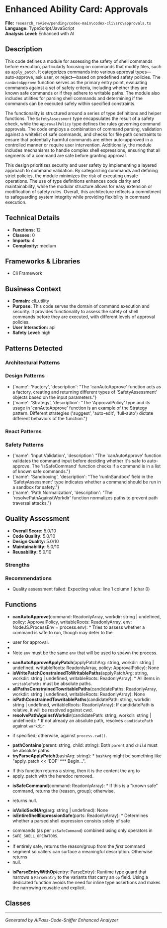 # Enhanced Ability Card: Approvals

**File:** `research_review/pending/codex-main\codex-cli\src\approvals.ts`  
**Language:** TypeScript/JavaScript  
**Analysis Level:** Enhanced with AI

## Description

This code defines a module for assessing the safety of shell commands before execution, particularly focusing on commands that modify files, such as `apply_patch`. It categorizes commands into various approval types—auto-approve, ask user, or reject—based on predefined safety policies. The `canAutoApprove` function serves as the primary entry point, evaluating commands against a set of safety criteria, including whether they are known safe commands or if they adhere to writable paths. The module also includes utilities for parsing shell commands and determining if the commands can be executed safely within specified constraints.

The functionality is structured around a series of type definitions and helper functions. The `SafetyAssessment` type encapsulates the result of a safety check, while the `ApprovalPolicy` type defines the rules governing command approvals. The code employs a combination of command parsing, validation against a whitelist of safe commands, and checks for file path constraints to ensure that potentially harmful commands are either auto-approved in a controlled manner or require user intervention. Additionally, the module includes mechanisms to handle complex shell expressions, ensuring that all segments of a command are safe before granting approval.

This design prioritizes security and user safety by implementing a layered approach to command validation. By categorizing commands and defining strict policies, the module minimizes the risk of executing unsafe operations. The use of type definitions enhances code clarity and maintainability, while the modular structure allows for easy extension or modification of safety rules. Overall, this architecture reflects a commitment to safeguarding system integrity while providing flexibility in command execution.

## Technical Details

- **Functions:** 12
- **Classes:** 0
- **Imports:** 4
- **Complexity:** medium


## Frameworks & Libraries

- Cli Framework



## Business Context

- **Domain:** cli_utility
- **Purpose:** This code serves the domain of command execution and security. It provides functionality to assess the safety of shell commands before they are executed, with different levels of approval policies.
- **User Interaction:** api
- **Safety Level:** high



## Patterns Detected

### Architectural Patterns


### Design Patterns
- {'name': 'Factory', 'description': "The 'canAutoApprove' function acts as a factory, creating and returning different types of 'SafetyAssessment' objects based on the input parameters."}
- {'name': 'Strategy', 'description': "The 'ApprovalPolicy' type and its usage in 'canAutoApprove' function is an example of the Strategy pattern. Different strategies ('suggest', 'auto-edit', 'full-auto') dictate different behaviors of the function."}

### React Patterns


### Safety Patterns
- {'name': 'Input Validation', 'description': "The 'canAutoApprove' function validates the command input before deciding whether it's safe to auto-approve. The 'isSafeCommand' function checks if a command is in a list of known safe commands."}
- {'name': 'Sandboxing', 'description': "The 'runInSandbox' field in the 'SafetyAssessment' type indicates whether a command should be run in a sandbox for safety."}
- {'name': 'Path Normalization', 'description': "The 'resolvePathAgainstWorkdir' function normalizes paths to prevent path traversal attacks."}



## Quality Assessment

- **Overall Score:** 5.0/10
- **Code Quality:** 5.0/10
- **Design Quality:** 5.0/10
- **Maintainability:** 5.0/10
- **Reusability:** 5.0/10

### Strengths


### Recommendations
- Quality assessment failed: Expecting value: line 1 column 1 (char 0)


## Functions

- **canAutoApprove**(command: ReadonlyArray<string>, workdir: string | undefined, policy: ApprovalPolicy, writableRoots: ReadonlyArray<string>, env: NodeJS.ProcessEnv = process.env): * Tries to assess whether a command is safe to run, though may defer to the
 * user for approval.
 *
 * Note `env` must be the same `env` that will be used to spawn the process.
- **canAutoApproveApplyPatch**(applyPatchArg: string, workdir: string | undefined, writableRoots: ReadonlyArray<string>, policy: ApprovalPolicy): None
- **isWritePatchConstrainedToWritablePaths**(applyPatchArg: string, workdir: string | undefined, writableRoots: ReadonlyArray<string>): * All items in `writablePaths` must be absolute paths.
- **allPathsConstrainedTowritablePaths**(candidatePaths: ReadonlyArray<string>, workdir: string | undefined, writableRoots: ReadonlyArray<string>): None
- **isPathConstrainedTowritablePaths**(candidatePath: string, workdir: string | undefined, writableRoots: ReadonlyArray<string>): If candidatePath is relative, it will be resolved against cwd.
- **resolvePathAgainstWorkdir**(candidatePath: string, workdir: string | undefined): * If not already an absolute path, resolves `candidatePath` against `workdir`
 * if specified; otherwise, against `process.cwd()`.
- **pathContains**(parent: string, child: string): Both `parent` and `child` must be absolute paths.
- **tryParseApplyPatch**(bashArg: string): * `bashArg` might be something like "apply_patch << 'EOF' *** Begin...".
 * If this function returns a string, then it is the content the arg to
 * apply_patch with the heredoc removed.
- **isSafeCommand**(command: ReadonlyArray<string>): * If this is a "known safe" command, returns the (reason, group); otherwise,
 * returns null.
- **isValidSedNArg**(arg: string | undefined): None
- **isEntireShellExpressionSafe**(parts: ReadonlyArray<ParseEntry>): * Determines whether a parsed shell expression consists solely of safe
 * commands (as per `isSafeCommand`) combined using only operators in
 * `SAFE_SHELL_OPERATORS`.
 *
 * If entirely safe, returns the reason/group from the *first* command
 * segment so callers can surface a meaningful description. Otherwise returns
 * null.
- **isParseEntryWithOp**(entry: ParseEntry): Runtime type guard that narrows a `ParseEntry` to the variants that
carry an `op` field. Using a dedicated function avoids the need for
inline type assertions and makes the narrowing reusable and explicit.

## Classes



---
*Generated by AIPass-Code-Sniffer Enhanced Analyzer*
